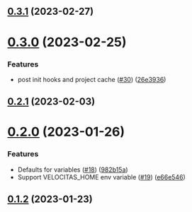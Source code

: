## [0.3.1](https://github.com/eclipse-velocitas/cli/compare/v0.3.0...v0.3.1) (2023-02-27)



# [0.3.0](https://github.com/eclipse-velocitas/cli/compare/v0.2.1...v0.3.0) (2023-02-25)


### Features

* post init hooks and project cache ([#30](https://github.com/eclipse-velocitas/cli/issues/30)) ([26e3936](https://github.com/eclipse-velocitas/cli/commit/26e3936c996c9b8d9d792e29fe501958897d6b85))



## [0.2.1](https://github.com/eclipse-velocitas/cli/compare/v0.2.0...v0.2.1) (2023-02-03)



# [0.2.0](https://github.com/eclipse-velocitas/cli/compare/v0.1.2...v0.2.0) (2023-01-26)


### Features

* Defaults for variables ([#18](https://github.com/eclipse-velocitas/cli/issues/18)) ([982b15a](https://github.com/eclipse-velocitas/cli/commit/982b15a18a6893e9079a9d5710add635324725af))
* Support VELOCITAS_HOME env variable ([#19](https://github.com/eclipse-velocitas/cli/issues/19)) ([e66e546](https://github.com/eclipse-velocitas/cli/commit/e66e546926599f50f959be43f0d44d2990a2d7ac))



## [0.1.2](https://github.com/eclipse-velocitas/cli/compare/v0.1.1...v0.1.2) (2023-01-23)



